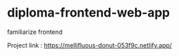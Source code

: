# diploma-frontend-web-app
familiarize frontend

Project link : https://mellifluous-donut-053f9c.netlify.app/
